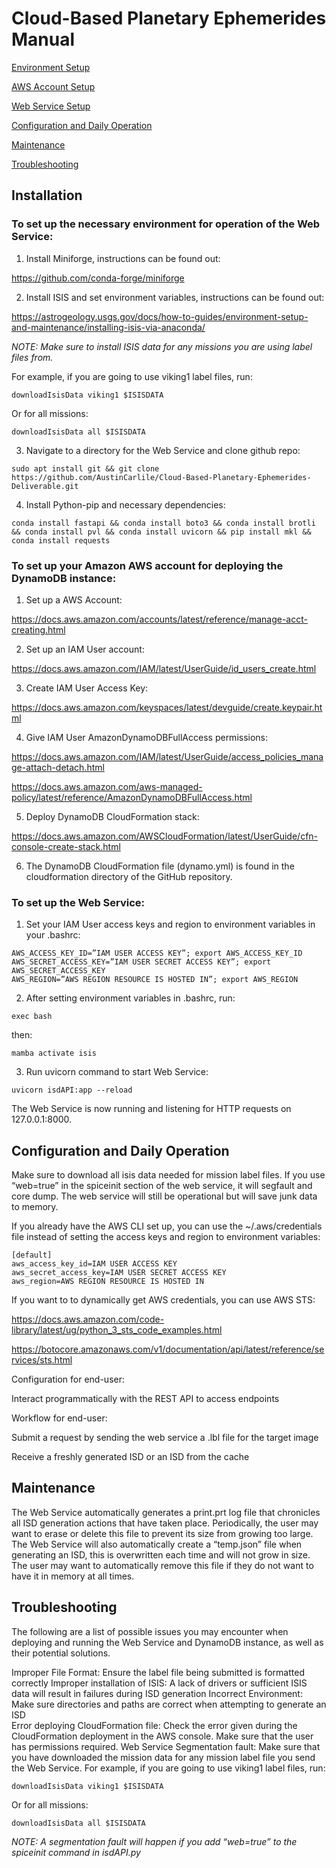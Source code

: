# Cloud-Based Planetary Ephemerides Manual

[Environment Setup](##to-set-up-the-necessary-environment-for-operation-of-the-web-service:)

[AWS Account Setup](##to-set-up-your-Amazon-AWS-account-for-deploying-the-dynamodb-instance:)

[Web Service Setup](##to-set-up-the-web-service:)

[Configuration and Daily Operation](##configuration-and-daily-operation)

[Maintenance](#maintenance)

[Troubleshooting](#troubleshooting)

## Installation

### To set up the necessary environment for operation of the Web Service:

1. Install Miniforge, instructions can be found out:

https://github.com/conda-forge/miniforge

2. Install ISIS and set environment variables, instructions can be found out:

https://astrogeology.usgs.gov/docs/how-to-guides/environment-setup-and-maintenance/installing-isis-via-anaconda/

_NOTE: Make sure to install ISIS data for any missions you are using label files from._

For example, if you are going to use viking1 label files, run: 
```
downloadIsisData viking1 $ISISDATA
```
Or for all missions:
```
downloadIsisData all $ISISDATA
```

3. Navigate to a directory for the Web Service and clone github repo:
```
sudo apt install git && git clone https://github.com/AustinCarlile/Cloud-Based-Planetary-Ephemerides-Deliverable.git
```

4. Install Python-pip and necessary dependencies:
```
conda install fastapi && conda install boto3 && conda install brotli && conda install pvl && conda install uvicorn && pip install mkl && conda install requests
```

### To set up your Amazon AWS account for deploying the DynamoDB instance:
1. Set up a AWS Account:

https://docs.aws.amazon.com/accounts/latest/reference/manage-acct-creating.html

2. Set up an IAM User account:

https://docs.aws.amazon.com/IAM/latest/UserGuide/id_users_create.html

3. Create IAM User Access Key:

https://docs.aws.amazon.com/keyspaces/latest/devguide/create.keypair.html

4. Give IAM User AmazonDynamoDBFullAccess permissions:

https://docs.aws.amazon.com/IAM/latest/UserGuide/access_policies_manage-attach-detach.html

https://docs.aws.amazon.com/aws-managed-policy/latest/reference/AmazonDynamoDBFullAccess.html

5. Deploy DynamoDB CloudFormation stack:

https://docs.aws.amazon.com/AWSCloudFormation/latest/UserGuide/cfn-console-create-stack.html

6. The DynamoDB CloudFormation file (dynamo.yml) is found in the cloudformation directory of the GitHub repository.

### To set up the Web Service:
1. Set your IAM User access keys and region to environment variables in your .bashrc:
```
AWS_ACCESS_KEY_ID=”IAM USER ACCESS KEY”; export AWS_ACCESS_KEY_ID
AWS_SECRET_ACCESS_KEY=”IAM USER SECRET ACCESS KEY”; export AWS_SECRET_ACCESS_KEY
AWS_REGION=”AWS REGION RESOURCE IS HOSTED IN”; export AWS_REGION
```

2. After setting environment variables in .bashrc, run: 
```
exec bash
```
then: 
```
mamba activate isis
```

3. Run uvicorn command to start Web Service:
```
uvicorn isdAPI:app --reload
```

The Web Service is now running and listening for HTTP requests on 127.0.0.1:8000.

## Configuration and Daily Operation
Make sure to download all isis data needed for mission label files. If you use “web=true” in the spiceinit section of the web service, it will segfault and core dump. The web service will still be operational but will save junk data to memory.

If you already have the AWS CLI set up, you can use the ~/.aws/credentials file instead of setting the access keys and region to environment variables:
```
[default]
aws_access_key_id=IAM USER ACCESS KEY
aws_secret_access_key=IAM USER SECRET ACCESS KEY
aws_region=AWS REGION RESOURCE IS HOSTED IN
```
If you want to to dynamically get AWS credentials, you can use AWS STS:

https://docs.aws.amazon.com/code-library/latest/ug/python_3_sts_code_examples.html

https://botocore.amazonaws.com/v1/documentation/api/latest/reference/services/sts.html

Configuration for end-user:

Interact programmatically with the REST API to access endpoints

Workflow for end-user:

Submit a request by sending the web service a .lbl file for the target image

Receive a freshly generated ISD or an ISD from the cache

## Maintenance
The Web Service automatically generates a print.prt log file that chronicles all ISD generation actions that have taken place. Periodically, the user may want to erase or delete this file to prevent its size from growing too large.
The Web Service will also automatically create a “temp.json” file when generating an ISD, this is overwritten each time and will not grow in size. The user may want to automatically remove this file if they do not want to have it in memory at all times.

## Troubleshooting
The following are a list of possible issues you may encounter when deploying and running the Web Service and DynamoDB instance, as well as their potential solutions.

Improper File Format:
  Ensure the label file being submitted is formatted correctly
Improper installation of ISIS:
  A lack of drivers or sufficient ISIS data will result in failures during ISD generation
Incorrect Environment:
  Make sure directories and paths are correct when attempting to generate an ISD\
Error deploying CloudFormation file:
  Check the error given during the CloudFormation deployment in the AWS console. Make sure that the user has permissions required.
Web Service Segmentation fault:
  Make sure that you have downloaded the mission data for any mission label file you send the Web Service. 
For example, if you are going to use viking1 label files, run: 
```
downloadIsisData viking1 $ISISDATA
```
Or for all missions:
```
downloadIsisData all $ISISDATA
```
_NOTE: A segmentation fault will happen if you add “web=true” to the spiceinit command in isdAPI.py_
